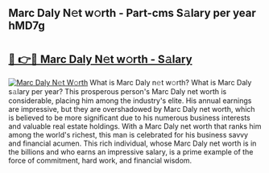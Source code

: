 ## Marc Daly N𝚎t w𝚘rth - Part-cms S𝚊lary per year hMD7g

# <h2><a href="http://gc0ef2n.nevu.top/?p=Marc+Daly">🔗 👉🔴 Marc Daly N𝚎t w𝚘rth - S𝚊lary</a></h2>

[![Marc Daly N𝚎t W𝚘rth](https://i.imgur.com/Oavwk0R.jpeg)](http://gc0ef2n.nevu.top/?p=Marc+Daly)
What is Marc Daly n𝚎t w𝚘rth? What is Marc Daly s𝚊lary per year?
This prosperous person's Marc Daly net worth is considerable, placing him among the industry's elite. His annual earnings are impressive, but they are overshadowed by Marc Daly net worth, which is believed to be more significant due to his numerous business interests and valuable real estate holdings. With a Marc Daly net worth that ranks him among the world's richest, this man is celebrated for his business savvy and financial acumen. This rich individual, whose Marc Daly net worth is in the billions and who earns an impressive salary, is a prime example of the force of commitment, hard work, and financial wisdom.
